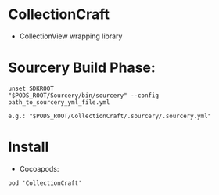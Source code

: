 # CollectionCraft

- CollectionView wrapping library

# Sourcery Build Phase:
```
unset SDKROOT
"$PODS_ROOT/Sourcery/bin/sourcery" --config path_to_sourcery_yml_file.yml

e.g.: "$PODS_ROOT/CollectionCraft/.sourcery/.sourcery.yml"
```

# Install

- Cocoapods:
```
pod 'CollectionCraft'
```
